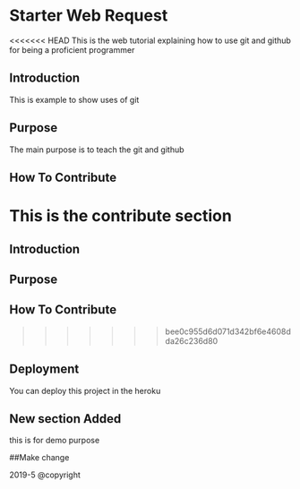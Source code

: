 # Starter Web Request
<<<<<<< HEAD
This is the web tutorial explaining how to use git and github for being a proficient programmer

## Introduction
This is example to show uses of git

## Purpose
The main purpose is to teach the git and github

## How To Contribute
This is the contribute section
=======

## Introduction

## Purpose

## How To Contribute
>>>>>>> bee0c955d6d071d342bf6e4608dda26c236d80

## Deployment
You can deploy this project in the heroku

## New section Added
this is for demo purpose 

##Make change

2019-5 @copyright
